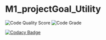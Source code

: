 # M1_projectGoal_Utility
![Code Quality Score](https://api.codiga.io/project/31157/score/svg)  ![Code Grade](https://api.codiga.io/project/31157/status/svg)


[![Codacy Badge](https://app.codacy.com/project/badge/Grade/8fef383e5c854d568015c6a57e52db92)](https://www.codacy.com/gh/PrahalathanB/M1_projectGoal_Utility/dashboard?utm_source=github.com&amp;utm_medium=referral&amp;utm_content=PrahalathanB/M1_projectGoal_Utility&amp;utm_campaign=Badge_Grade)
